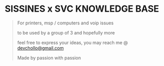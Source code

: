 # SISSINES x SVC KNOWLEDGE BASE
> For printers, msp / computers and voip issues
> 
> to be used by a group of 3 and hopefully more
> 
> feel free to express your ideas, you may reach me @ devchollo@gmail.com
> 
> Made by passion with passion
